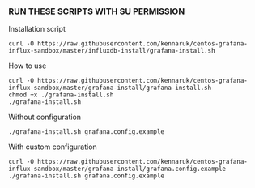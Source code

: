 ### RUN THESE SCRIPTS WITH SU PERMISSION

Installation script

```#!/bin/bash
curl -O https://raw.githubusercontent.com/kennaruk/centos-grafana-influx-sandbox/master/influxdb-install/grafana-install.sh
```

How to use

```#!/bin/bash
curl -O https://raw.githubusercontent.com/kennaruk/centos-grafana-influx-sandbox/master/grafana-install/grafana-install.sh
chmod +x ./grafana-install.sh
./grafana-install.sh
```

Without configuration

```#!/bin/bash
./grafana-install.sh grafana.config.example
```

With custom configuration

```#!/bin/bash
curl -O https://raw.githubusercontent.com/kennaruk/centos-grafana-influx-sandbox/master/grafana-install/grafana.config.example
./grafana-install.sh grafana.config.example
```
